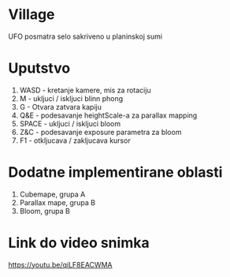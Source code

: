 # Village
UFO posmatra selo sakriveno u planinskoj sumi

# Uputstvo
1. WASD - kretanje kamere, mis za rotaciju
2. M - ukljuci / iskljuci blinn phong
3. G - Otvara zatvara kapiju
4. Q&E - podesavanje heightScale-a za parallax mapping
5. SPACE - ukljuci / iskljuci bloom
6. Z&C - podesavanje exposure parametra za bloom
7. F1 - otkljucava / zakljucava kursor

# Dodatne implementirane oblasti
1. Cubemape, grupa A
2. Parallax mape, grupa B
3. Bloom, grupa B

# Link do video snimka
https://youtu.be/qiLF8EACWMA
